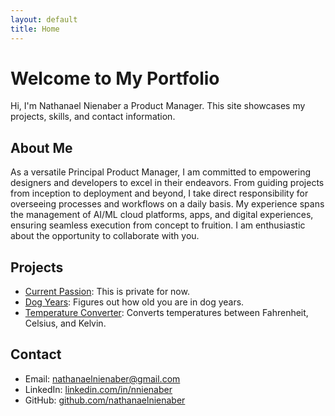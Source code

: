 ```yaml
---
layout: default
title: Home
---
```


# Welcome to My Portfolio

Hi, I'm Nathanael Nienaber a Product Manager. This site showcases my projects, skills, and contact information.

## About Me
As a versatile Principal Product Manager, I am committed to empowering designers and developers to excel in their
endeavors. From guiding projects from inception to deployment and beyond, I take direct responsibility for overseeing
processes and workflows on a daily basis. My experience spans the management of AI/ML cloud platforms, apps, and digital
experiences, ensuring seamless execution from concept to fruition. I am enthusiastic about the opportunity to
collaborate with you.

## Projects
- [Current Passion](https://github.com/nathanaelnienaber/tmrw.it): This is private for now.
- [Dog Years](https://github.com/nathanaelnienaber/My-Age-in-Dog-Years): Figures out how old you are in dog years.
- [Temperature Converter](https://github.com/nathanaelnienaber/Temperature-convertion): Converts temperatures between Fahrenheit, Celsius, and Kelvin.

## Contact
- Email: [nathanaelnienaber@gmail.com](mailto:nathanaelnienaber@gmail.com)
- LinkedIn: [linkedin.com/in/nnienaber](https://www.linkedin.com/in/nnienaber/)
- GitHub: [github.com/nathanaelnienaber](https://github.com/nathanaelnienaber)
